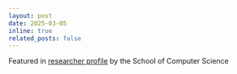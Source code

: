 ```yaml
---
layout: post
date: 2025-03-05
inline: true
related_posts: false
---
```


Featured in [researcher profile](https://cs.uwaterloo.ca/news/meet-ana-crisan-computer-scientist-who-conducts) by the School of Computer Science
